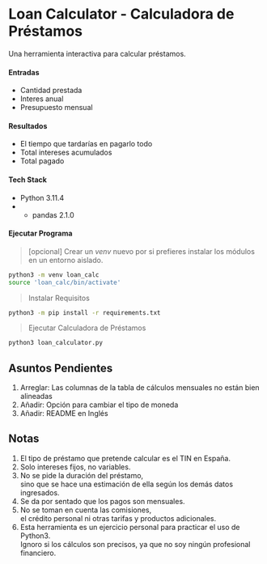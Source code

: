 # Loan Calculator - Calculadora de Préstamos

Una herramienta interactiva para calcular préstamos.

#### Entradas
- Cantidad prestada
- Interes anual
- Presupuesto mensual

#### Resultados
- El tiempo que tardarías en pagarlo todo
- Total intereses acumulados
- Total pagado

#### Tech Stack
- Python 3.11.4
- - pandas 2.1.0

#### Ejecutar Programa
> [opcional] Crear un *venv* nuevo por si prefieres instalar los módulos en un entorno aislado.
```sh
python3 -m venv loan_calc
source 'loan_calc/bin/activate'
```
> Instalar Requisitos
```sh
python3 -m pip install -r requirements.txt
``` 
>  Ejecutar Calculadora de Préstamos
```sh
python3 loan_calculator.py
```

## Asuntos Pendientes
1. Arreglar: Las columnas de la tabla de cálculos mensuales no están bien alineadas
2. Añadir: Opción para cambiar el tipo de moneda
3. Añadir: README en Inglés

## Notas
1. El tipo de préstamo que pretende calcular es el TIN en España.
2. Solo intereses fijos, no variables.
3. No se pide la duración del préstamo,\
    sino que se hace una estimación de ella según los demás datos ingresados.
4. Se da por sentado que los pagos son mensuales.
5. No se toman en cuenta las comisiones,\
    el crédito personal ni otras tarifas y productos adicionales.
6. Esta herramienta es un ejercicio personal para practicar el uso de Python3.\
    Ignoro si los cálculos son precisos, ya que no soy ningún profesional financiero.